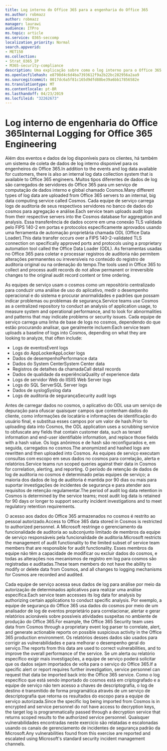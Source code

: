 ```yaml
---
title: Log interno do Office 365 para a engenharia do Office 365
ms.author: robmazz
author: robmazz
manager: laurawi
audience: ITPro
ms.topic: article
ms.service: O365-seccomp
localization_priority: Normal
search.appverid:
- MET150
ms.collection:
- Strat_O365_IP
- M365-security-compliance
description: Uma explicação sobre como o log interno para o Office 365 Engineering Teams funciona.
ms.openlocfilehash: e8798d4c6d4ba7393612f9a2b22bc282956a2aa9
ms.sourcegitcommit: 0017dc6a5f81c165d9dfd88be39a6bb17856582e
ms.translationtype: MT
ms.contentlocale: pt-BR
ms.lasthandoff: 04/23/2019
ms.locfileid: "32262673"
---
```

# <a name="internal-logging-for-office-365-engineering"></a><span data-ttu-id="d6011-103">Log interno de engenharia do Office 365</span><span class="sxs-lookup"><span data-stu-id="d6011-103">Internal Logging for Office 365 Engineering</span></span>
<span data-ttu-id="d6011-104">Além dos eventos e dados de log disponíveis para os clientes, há também um sistema de coleta de dados de log interno disponível para os engenheiros do Office 365.</span><span class="sxs-lookup"><span data-stu-id="d6011-104">In addition to the events and log data available for customers, there is also an internal log data collection system that is available to Office 365 engineers.</span></span> <span data-ttu-id="d6011-105">Muitos tipos diferentes de dados de log são carregados de servidores do Office 365 para um serviço de computação de dados interno e global chamado Cosmos.</span><span class="sxs-lookup"><span data-stu-id="d6011-105">Many different types of log data are uploaded from Office 365 servers to an internal, big data computing service called Cosmos.</span></span> <span data-ttu-id="d6011-106">Cada equipe de serviço carrega logs de auditoria de seus respectivos servidores no banco de dados do cosmos para agregação e análise.</span><span class="sxs-lookup"><span data-stu-id="d6011-106">Each service team uploads audit logs from their respective servers into the Cosmos database for aggregation and analysis.</span></span> <span data-ttu-id="d6011-107">Essa transferência de dados ocorre em uma conexão TLS validada pelo FIPS 140-2 em portas e protocolos especificamente aprovados usando uma ferramenta de automação proprietária chamada ODL (Office Data Loader).</span><span class="sxs-lookup"><span data-stu-id="d6011-107">This data transfer occurs over a FIPS 140-2-validated TLS connection on specifically approved ports and protocols using a proprietary automation tool called the Office Data Loader (ODL).</span></span> <span data-ttu-id="d6011-108">As ferramentas usadas no Office 365 para coletar e processar registros de auditoria não permitem alterações permanentes ou irreversíveis no conteúdo do registro de auditoria original ou na ordenação do tempo.</span><span class="sxs-lookup"><span data-stu-id="d6011-108">The tools used in Office 365 to collect and process audit records do not allow permanent or irreversible changes to the original audit record content or time ordering.</span></span>

<span data-ttu-id="d6011-109">As equipes de serviço usam o cosmos como um repositório centralizado para conduzir uma análise de uso do aplicativo, medir o desempenho operacional e do sistema e procurar anormalidades e padrões que possam indicar problemas ou problemas de segurança.</span><span class="sxs-lookup"><span data-stu-id="d6011-109">Service teams use Cosmos as a centralized repository to conduct an analysis of application usage, to measure system and operational performance, and to look for abnormalities and patterns that may indicate problems or security issues.</span></span> <span data-ttu-id="d6011-110">Cada equipe de serviço carrega uma linha de base de logs no cosmos, dependendo do que estão procurando analisar, que geralmente incluem:</span><span class="sxs-lookup"><span data-stu-id="d6011-110">Each service team uploads a baseline of logs into Cosmos, depending on what they are looking to analyze, that often include:</span></span>
- <span data-ttu-id="d6011-111">Logs de eventos</span><span class="sxs-lookup"><span data-stu-id="d6011-111">Event logs</span></span>
- <span data-ttu-id="d6011-112">Logs do AppLocker</span><span class="sxs-lookup"><span data-stu-id="d6011-112">AppLocker logs</span></span>
- <span data-ttu-id="d6011-113">Dados de desempenho</span><span class="sxs-lookup"><span data-stu-id="d6011-113">Performance data</span></span>
- <span data-ttu-id="d6011-114">Dados do System Center</span><span class="sxs-lookup"><span data-stu-id="d6011-114">System Center data</span></span>
- <span data-ttu-id="d6011-115">Registros de detalhes da chamada</span><span class="sxs-lookup"><span data-stu-id="d6011-115">Call detail records</span></span>
- <span data-ttu-id="d6011-116">Dados de qualidade da experiência</span><span class="sxs-lookup"><span data-stu-id="d6011-116">Quality of experience data</span></span>
- <span data-ttu-id="d6011-117">Logs de servidor Web do IIS</span><span class="sxs-lookup"><span data-stu-id="d6011-117">IIS Web Server logs</span></span>
- <span data-ttu-id="d6011-118">Logs do SQL Server</span><span class="sxs-lookup"><span data-stu-id="d6011-118">SQL Server logs</span></span>
- <span data-ttu-id="d6011-119">Dados de syslog</span><span class="sxs-lookup"><span data-stu-id="d6011-119">Syslog data</span></span>
- <span data-ttu-id="d6011-120">Logs de auditoria de segurança</span><span class="sxs-lookup"><span data-stu-id="d6011-120">Security audit logs</span></span>

<span data-ttu-id="d6011-121">Antes de carregar dados no cosmos, o aplicativo do ODL usa um serviço de depuração para ofuscar quaisquer campos que contenham dados do cliente, como informações de locatário e informações de identificação do usuário final, e substitua esses campos por um valor de hash.</span><span class="sxs-lookup"><span data-stu-id="d6011-121">Prior to uploading data into Cosmos, the ODL application uses a scrubbing service to obfuscate any fields that contain customer data, such as tenant information and end-user identifiable information, and replace those fields with a hash value.</span></span> <span data-ttu-id="d6011-122">Os logs anônimos e de hash são reconfigurados e, em seguida, carregados no cosmos.</span><span class="sxs-lookup"><span data-stu-id="d6011-122">The anonymized and hashed logs are rewritten and then uploaded into Cosmos.</span></span> <span data-ttu-id="d6011-123">As equipes de serviço executam consultas com escopo em seus dados no cosmos para correlação, alerta e relatórios.</span><span class="sxs-lookup"><span data-stu-id="d6011-123">Service teams run scoped queries against their data in Cosmos for correlation, alerting, and reporting.</span></span> <span data-ttu-id="d6011-124">O período de retenção de dados de log de auditoria no cosmos é determinado pelas equipes de serviço; a maioria dos dados de log de auditoria é mantida por 90 dias ou mais para suportar investigações de incidentes de segurança e para atender aos requisitos de retenção regulamentar.</span><span class="sxs-lookup"><span data-stu-id="d6011-124">The period of audit log data retention in Cosmos is determined by the service teams; most audit log data is retained for 90 days or longer to support security incident investigations and to meet regulatory retention requirements.</span></span>

<span data-ttu-id="d6011-125">O acesso aos dados do Office 365 armazenados no cosmos é restrito ao pessoal autorizado.</span><span class="sxs-lookup"><span data-stu-id="d6011-125">Access to Office 365 data stored in Cosmos is restricted to authorized personnel.</span></span> <span data-ttu-id="d6011-126">A Microsoft restringe o gerenciamento da funcionalidade de auditoria ao subconjunto limitado de membros da equipe de serviço responsáveis pela funcionalidade de auditoria.</span><span class="sxs-lookup"><span data-stu-id="d6011-126">Microsoft restricts the management of audit functionality to the limited subset of service team members that are responsible for audit functionality.</span></span> <span data-ttu-id="d6011-127">Esses membros da equipe não têm a capacidade de modificar ou excluir dados do cosmos, e todas as alterações nos mecanismos de registro em log para cosmos são registradas e auditadas.</span><span class="sxs-lookup"><span data-stu-id="d6011-127">These team members do not have the ability to modify or delete data from Cosmos, and all changes to logging mechanisms for Cosmos are recorded and audited.</span></span>

<span data-ttu-id="d6011-128">Cada equipe de serviço acessa seus dados de log para análise por meio da autorização de determinados aplicativos para realizar uma análise específica.</span><span class="sxs-lookup"><span data-stu-id="d6011-128">Each service team accesses its log data for analysis by authorizing certain applications to conduct specific analysis.</span></span> <span data-ttu-id="d6011-129">Por exemplo, a equipe de segurança do Office 365 usa dados do cosmos por meio de um analisador de log de eventos proprietário para correlacionar, alertar e gerar relatórios acionáveis sobre possíveis atividades suspeitas no ambiente de produção do Office 365.</span><span class="sxs-lookup"><span data-stu-id="d6011-129">For example, the Office 365 Security team uses data from Cosmos through a proprietary event log parser to correlate, alert, and generate actionable reports on possible suspicious activity in the Office 365 production environment.</span></span> <span data-ttu-id="d6011-130">Os relatórios desses dados são usados para corrigir as vulnerabilidades e para melhorar o desempenho geral do serviço.</span><span class="sxs-lookup"><span data-stu-id="d6011-130">The reports from this data are used to correct vulnerabilities, and to improve the overall performance of the service.</span></span> <span data-ttu-id="d6011-131">Se um alerta ou relatório específico exigir mais investigações, a equipe de serviço poderá solicitar que os dados sejam importados de volta para o serviço do Office 365.</span><span class="sxs-lookup"><span data-stu-id="d6011-131">If a specific alert or report requires further investigation, service personnel can request that data be imported back into the Office 365 service.</span></span> <span data-ttu-id="d6011-132">Como o log específico que está sendo importado do cosmos está em criptografado e a equipe de serviço não tem acesso a chaves de descriptografia, o log de destino é transmitido de forma programática através de um serviço de descriptografia que retorna os resultados do escopo para a equipe de serviço autorizada.</span><span class="sxs-lookup"><span data-stu-id="d6011-132">Since the specific log being imported from Cosmos is in encrypted and service personnel do not have access to decryption keys, the target log is programmatically passed through a decryption service that returns scoped results to the authorized service personnel.</span></span> <span data-ttu-id="d6011-133">Quaisquer vulnerabilidades encontradas neste exercício são relatadas e escalonadas usando os canais de gerenciamento de incidentes de segurança padrão da Microsoft.</span><span class="sxs-lookup"><span data-stu-id="d6011-133">Any vulnerabilities found from this exercise are reported and escalated using Microsoft's standard security incident management channels.</span></span>
